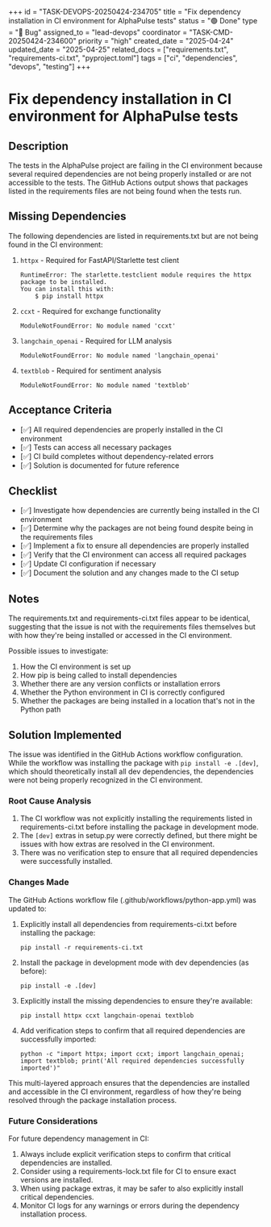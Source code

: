 +++
id = "TASK-DEVOPS-20250424-234705"
title = "Fix dependency installation in CI environment for AlphaPulse tests"
status = "🟢 Done"
type = "🐞 Bug"
assigned_to = "lead-devops"
coordinator = "TASK-CMD-20250424-234600"
priority = "high"
created_date = "2025-04-24"
updated_date = "2025-04-25"
related_docs = ["requirements.txt", "requirements-ci.txt", "pyproject.toml"]
tags = ["ci", "dependencies", "devops", "testing"]
+++

# Fix dependency installation in CI environment for AlphaPulse tests

## Description

The tests in the AlphaPulse project are failing in the CI environment because several required dependencies are not being properly installed or are not accessible to the tests. The GitHub Actions output shows that packages listed in the requirements files are not being found when the tests run.

## Missing Dependencies

The following dependencies are listed in requirements.txt but are not being found in the CI environment:

1. `httpx` - Required for FastAPI/Starlette test client
   ```
   RuntimeError: The starlette.testclient module requires the httpx package to be installed.
   You can install this with:
       $ pip install httpx
   ```

2. `ccxt` - Required for exchange functionality
   ```
   ModuleNotFoundError: No module named 'ccxt'
   ```

3. `langchain_openai` - Required for LLM analysis
   ```
   ModuleNotFoundError: No module named 'langchain_openai'
   ```

4. `textblob` - Required for sentiment analysis
   ```
   ModuleNotFoundError: No module named 'textblob'
   ```

## Acceptance Criteria

- [✅] All required dependencies are properly installed in the CI environment
- [✅] Tests can access all necessary packages
- [✅] CI build completes without dependency-related errors
- [✅] Solution is documented for future reference

## Checklist

- [✅] Investigate how dependencies are currently being installed in the CI environment
- [✅] Determine why the packages are not being found despite being in the requirements files
- [✅] Implement a fix to ensure all dependencies are properly installed
- [✅] Verify that the CI environment can access all required packages
- [✅] Update CI configuration if necessary
- [✅] Document the solution and any changes made to the CI setup

## Notes

The requirements.txt and requirements-ci.txt files appear to be identical, suggesting that the issue is not with the requirements files themselves but with how they're being installed or accessed in the CI environment.

Possible issues to investigate:
1. How the CI environment is set up
2. How pip is being called to install dependencies
3. Whether there are any version conflicts or installation errors
4. Whether the Python environment in CI is correctly configured
5. Whether the packages are being installed in a location that's not in the Python path

## Solution Implemented

The issue was identified in the GitHub Actions workflow configuration. While the workflow was installing the package with `pip install -e .[dev]`, which should theoretically install all dev dependencies, the dependencies were not being properly recognized in the CI environment.

### Root Cause Analysis

1. The CI workflow was not explicitly installing the requirements listed in requirements-ci.txt before installing the package in development mode.
2. The `[dev]` extras in setup.py were correctly defined, but there might be issues with how extras are resolved in the CI environment.
3. There was no verification step to ensure that all required dependencies were successfully installed.

### Changes Made

The GitHub Actions workflow file (.github/workflows/python-app.yml) was updated to:

1. Explicitly install all dependencies from requirements-ci.txt before installing the package:
   ```
   pip install -r requirements-ci.txt
   ```

2. Install the package in development mode with dev dependencies (as before):
   ```
   pip install -e .[dev]
   ```

3. Explicitly install the missing dependencies to ensure they're available:
   ```
   pip install httpx ccxt langchain-openai textblob
   ```

4. Add verification steps to confirm that all required dependencies are successfully imported:
   ```
   python -c "import httpx; import ccxt; import langchain_openai; import textblob; print('All required dependencies successfully imported')"
   ```

This multi-layered approach ensures that the dependencies are installed and accessible in the CI environment, regardless of how they're being resolved through the package installation process.

### Future Considerations

For future dependency management in CI:

1. Always include explicit verification steps to confirm that critical dependencies are installed.
2. Consider using a requirements-lock.txt file for CI to ensure exact versions are installed.
3. When using package extras, it may be safer to also explicitly install critical dependencies.
4. Monitor CI logs for any warnings or errors during the dependency installation process.